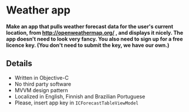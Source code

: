 #  Weather app

__Make an app that pulls weather forecast data for the user's current location, from http://openweathermap.org/ , and displays it nicely. The app doesn't need to look very fancy. You also need to sign up for a free licence key. (You don't need to submit the key, we have our own.)__

## Details

- Written in Objective-C
- No third party software
- MVVM design pattern
- Localized in English, Finnish and Brazilian Portuguese
- Please, insert app key in `ICForecastTableViewModel`
